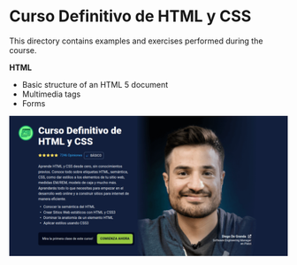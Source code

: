 # Curso Definitivo de HTML y CSS

This directory contains examples and exercises performed during the course.

**HTML**

- Basic structure of an HTML 5 document
- Multimedia tags
- Forms

![image](img/image.png)